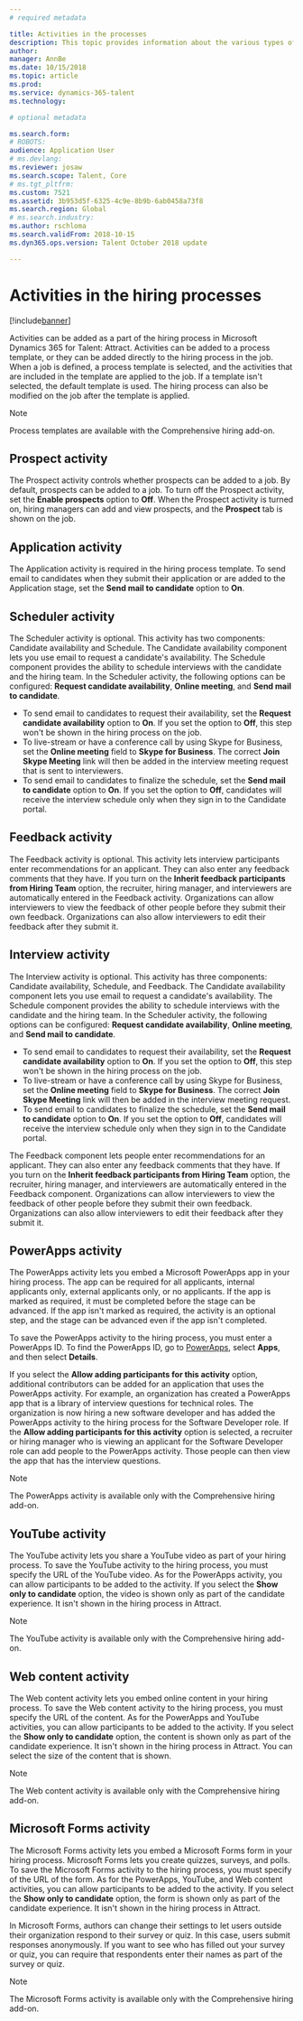```yaml
---
# required metadata

title: Activities in the processes
description: This topic provides information about the various types of activities that can be used in the hiring process.
author: 
manager: AnnBe
ms.date: 10/15/2018
ms.topic: article
ms.prod: 
ms.service: dynamics-365-talent
ms.technology: 

# optional metadata

ms.search.form: 
# ROBOTS: 
audience: Application User
# ms.devlang: 
ms.reviewer: josaw
ms.search.scope: Talent, Core
# ms.tgt_pltfrm: 
ms.custom: 7521
ms.assetid: 3b953d5f-6325-4c9e-8b9b-6ab0458a73f8
ms.search.region: Global
# ms.search.industry: 
ms.author: rschloma
ms.search.validFrom: 2018-10-15
ms.dyn365.ops.version: Talent October 2018 update

---
```


# Activities in the hiring processes

[!include[banner](../includes/banner.md)]

Activities can be added as a part of the hiring process in Microsoft Dynamics 365 for Talent: Attract. Activities can be added to a process template, or they can be added directly to the hiring process in the job. When a job is defined, a process template is selected, and the activities that are included in the template are applied to the job. If a template isn't selected, the default template is used. The hiring process can also be modified on the job after the template is applied.

> [!NOTE] 
> Process templates are available with the Comprehensive hiring add-on.

## Prospect activity

The Prospect activity controls whether prospects can be added to a job. By default, prospects can be added to a job. To turn off the Prospect activity, set the **Enable prospects** option to **Off**. When the Prospect activity is turned on, hiring managers can add and view prospects, and the **Prospect** tab is shown on the job.

## Application activity

The Application activity is required in the hiring process template. To send email to candidates when they submit their application or are added to the Application stage, set the **Send mail to candidate** option to **On**.

## Scheduler activity

The Scheduler activity is optional. This activity has two components: Candidate availability and Schedule. The Candidate availability component lets you use email to request a candidate's availability. The Schedule component provides the ability to schedule interviews with the candidate and the hiring team. In the Scheduler activity, the following options can be configured: **Request candidate availability**, **Online meeting**, and **Send mail to candidate**.

- To send email to candidates to request their availability, set the **Request candidate availability** option to **On**. If you set the option to **Off**, this step won't be shown in the hiring process on the job.
- To live-stream or have a conference call by using Skype for Business, set the **Online meeting** field to **Skype for Business**. The correct **Join Skype Meeting** link will then be added in the interview meeting request that is sent to interviewers.
- To send email to candidates to finalize the schedule, set the **Send mail to candidate** option to **On**. If you set the option to **Off**, candidates will receive the interview schedule only when they sign in to the Candidate portal.

## Feedback activity

The Feedback activity is optional. This activity lets interview participants enter recommendations for an applicant. They can also enter any feedback comments that they have. If you turn on the **Inherit feedback participants from Hiring Team** option, the recruiter, hiring manager, and interviewers are automatically entered in the Feedback activity. Organizations can allow interviewers to view the feedback of other people before they submit their own feedback. Organizations can also allow interviewers to edit their feedback after they submit it.

## Interview activity

The Interview activity is optional. This activity has three components: Candidate availability, Schedule, and Feedback. The Candidate availability component lets you use email to request a candidate's availability. The Schedule component provides the ability to schedule interviews with the candidate and the hiring team. In the Scheduler activity, the following options can be configured: **Request candidate availability**, **Online meeting**, and **Send mail to candidate**.

- To send email to candidates to request their availability, set the **Request candidate availability** option to **On**. If you set the option to **Off**, this step won't be shown in the hiring process on the job.
- To live-stream or have a conference call by using Skype for Business, set the **Online meeting** field to **Skype for Business**. The correct **Join Skype Meeting** link will then be added in the interview meeting request.
- To send email to candidates to finalize the schedule, set the **Send mail to candidate** option to **On**. If you set the option to **Off**, candidates will receive the interview schedule only when they sign in to the Candidate portal.

The Feedback component lets people enter recommendations for an applicant. They can also enter any feedback comments that they have. If you turn on the **Inherit feedback participants from Hiring Team** option, the recruiter, hiring manager, and interviewers are automatically entered in the Feedback component. Organizations can allow interviewers to view the feedback of other people before they submit their own feedback. Organizations can also allow interviewers to edit their feedback after they submit it.

## PowerApps activity

The PowerApps activity lets you embed a Microsoft PowerApps app in your hiring process. The app can be required for all applicants, internal applicants only, external applicants only, or no applicants. If the app is marked as required, it must be completed before the stage can be advanced. If the app isn't marked as required, the activity is an optional step, and the stage can be advanced even if the app isn't completed.

To save the PowerApps activity to the hiring process, you must enter a PowerApps ID. To find the PowerApps ID, go to [PowerApps](https://web.powerapps.com), select **Apps**, and then select **Details**.

If you select the **Allow adding participants for this activity** option, additional contributors can be added for an application that uses the PowerApps activity. For example, an organization has created a PowerApps app that is a library of interview questions for technical roles. The organization is now hiring a new software developer and has added the PowerApps activity to the hiring process for the Software Developer role. If the **Allow adding participants for this activity** option is selected, a recruiter or hiring manager who is viewing an applicant for the Software Developer role can add people to the PowerApps activity. Those people can then view the app that has the interview questions.

> [!NOTE]
> The PowerApps activity is available only with the Comprehensive hiring add-on.

## YouTube activity

The YouTube activity lets you share a YouTube video as part of your hiring process. To save the YouTube activity to the hiring process, you must specify the URL of the YouTube video. As for the PowerApps activity, you can allow participants to be added to the activity. If you select the **Show only to candidate** option, the video is shown only as part of the candidate experience. It isn't shown in the hiring process in Attract.

> [!NOTE]
> The YouTube activity is available only with the Comprehensive hiring add-on.

## Web content activity

The Web content activity lets you embed online content in your hiring process. To save the Web content activity to the hiring process, you must specify the URL of the content. As for the PowerApps and YouTube activities, you can allow participants to be added to the activity. If you select the **Show only to candidate** option, the content is shown only as part of the candidate experience. It isn't shown in the hiring process in Attract. You can select the size of the content that is shown.

> [!NOTE]
> The Web content activity is available only with the Comprehensive hiring add-on.

## Microsoft Forms activity

The Microsoft Forms activity lets you embed a Microsoft Forms form in your hiring process. Microsoft Forms lets you create quizzes, surveys, and polls. To save the Microsoft Forms activity to the hiring process, you must specify of the URL of the form. As for the PowerApps, YouTube, and Web content activities, you can allow participants to be added to the activity. If you select the **Show only to candidate** option, the form is shown only as part of the candidate experience. It isn't shown in the hiring process in Attract.

In Microsoft Forms, authors can change their settings to let users outside their organization respond to their survey or quiz. In this case, users submit responses anonymously. If you want to see who has filled out your survey or quiz, you can require that respondents enter their names as part of the survey or quiz.

> [!NOTE]
> The Microsoft Forms activity is available only with the Comprehensive hiring add-on.
